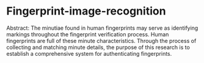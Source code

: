 # Fingerprint-image-recognition

Abstract:
The minutiae found in human fingerprints may serve as identifying markings throughout the fingerprint verification process. Human fingerprints are full of these minute characteristics. Through the process of collecting and matching minute details, the purpose of this research is to establish a comprehensive system for authenticating fingerprints.
